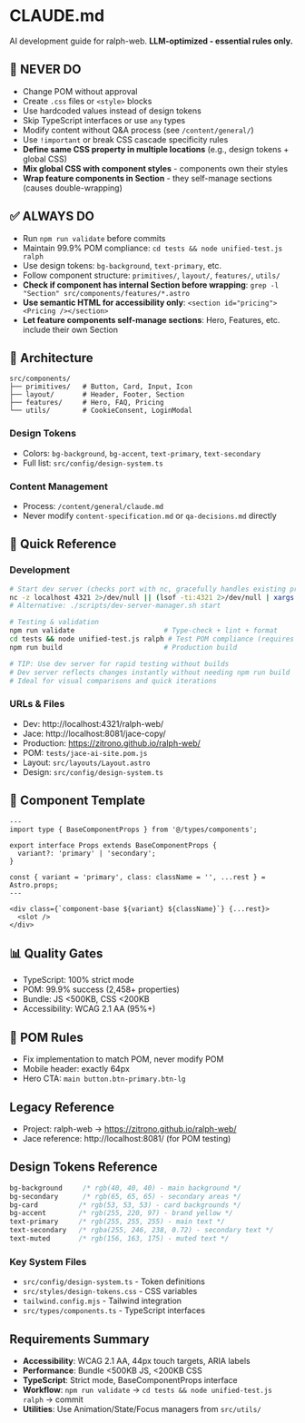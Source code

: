 # CLAUDE.md

AI development guide for ralph-web. **LLM-optimized - essential rules only.**

## 🚫 NEVER DO

- Change POM without approval
- Create `.css` files or `<style>` blocks
- Use hardcoded values instead of design tokens
- Skip TypeScript interfaces or use `any` types
- Modify content without Q&A process (see `/content/general/`)
- Use `!important` or break CSS cascade specificity rules
- **Define same CSS property in multiple locations** (e.g., design tokens + global CSS)
- **Mix global CSS with component styles** - components own their styles
- **Wrap feature components in Section** - they self-manage sections (causes double-wrapping)

## ✅ ALWAYS DO

- Run `npm run validate` before commits
- Maintain 99.9% POM compliance: `cd tests && node unified-test.js ralph`
- Use design tokens: `bg-background`, `text-primary`, etc.
- Follow component structure: `primitives/`, `layout/`, `features/`, `utils/`
- **Check if component has internal Section before wrapping**: `grep -l "Section" src/components/features/*.astro`
- **Use semantic HTML for accessibility only**: `<section id="pricing"><Pricing /></section>`
- **Let feature components self-manage sections**: Hero, Features, etc. include their own Section

## 📁 Architecture

```
src/components/
├── primitives/   # Button, Card, Input, Icon
├── layout/       # Header, Footer, Section
├── features/     # Hero, FAQ, Pricing
└── utils/        # CookieConsent, LoginModal
```

### Design Tokens

- Colors: `bg-background`, `bg-accent`, `text-primary`, `text-secondary`
- Full list: `src/config/design-system.ts`

### Content Management

- Process: `/content/general/claude.md`
- Never modify `content-specification.md` or `qa-decisions.md` directly

## 🔧 Quick Reference

### Development

```bash
# Start dev server (checks port with nc, gracefully handles existing processes)
nc -z localhost 4321 2>/dev/null || (lsof -ti:4321 2>/dev/null | xargs kill -9 2>/dev/null; npm run dev > /dev/null 2>&1 &)
# Alternative: ./scripts/dev-server-manager.sh start

# Testing & validation
npm run validate                      # Type-check + lint + format
cd tests && node unified-test.js ralph # Test POM compliance (requires dev server running)
npm run build                         # Production build

# TIP: Use dev server for rapid testing without builds
# Dev server reflects changes instantly without needing npm run build
# Ideal for visual comparisons and quick iterations
```

### URLs & Files

- Dev: http://localhost:4321/ralph-web/
- Jace: http://localhost:8081/jace-copy/
- Production: https://zitrono.github.io/ralph-web/
- POM: `tests/jace-ai-site.pom.js`
- Layout: `src/layouts/Layout.astro`
- Design: `src/config/design-system.ts`

## 🎯 Component Template

```astro
---
import type { BaseComponentProps } from '@/types/components';

export interface Props extends BaseComponentProps {
  variant?: 'primary' | 'secondary';
}

const { variant = 'primary', class: className = '', ...rest } = Astro.props;
---

<div class={`component-base ${variant} ${className}`} {...rest}>
  <slot />
</div>
```

## 📊 Quality Gates

- TypeScript: 100% strict mode
- POM: 99.9% success (2,458+ properties)
- Bundle: JS <500KB, CSS <200KB
- Accessibility: WCAG 2.1 AA (95%+)

## 🚨 POM Rules

- Fix implementation to match POM, never modify POM
- Mobile header: exactly 64px
- Hero CTA: `main button.btn-primary.btn-lg`

## Legacy Reference

- Project: ralph-web → https://zitrono.github.io/ralph-web/
- Jace reference: http://localhost:8081/ (for POM testing)

## Design Tokens Reference

```css
bg-background     /* rgb(40, 40, 40) - main background */
bg-secondary      /* rgb(65, 65, 65) - secondary areas */
bg-card          /* rgb(53, 53, 53) - card backgrounds */
bg-accent        /* rgb(255, 220, 97) - brand yellow */
text-primary     /* rgb(255, 255, 255) - main text */
text-secondary   /* rgba(255, 246, 238, 0.72) - secondary text */
text-muted       /* rgb(156, 163, 175) - muted text */
```

### Key System Files

- `src/config/design-system.ts` - Token definitions
- `src/styles/design-tokens.css` - CSS variables
- `tailwind.config.mjs` - Tailwind integration
- `src/types/components.ts` - TypeScript interfaces

## Requirements Summary

- **Accessibility**: WCAG 2.1 AA, 44px touch targets, ARIA labels
- **Performance**: Bundle <500KB JS, <200KB CSS
- **TypeScript**: Strict mode, BaseComponentProps interface
- **Workflow**: `npm run validate` → `cd tests && node unified-test.js ralph` → commit
- **Utilities**: Use Animation/State/Focus managers from `src/utils/`
